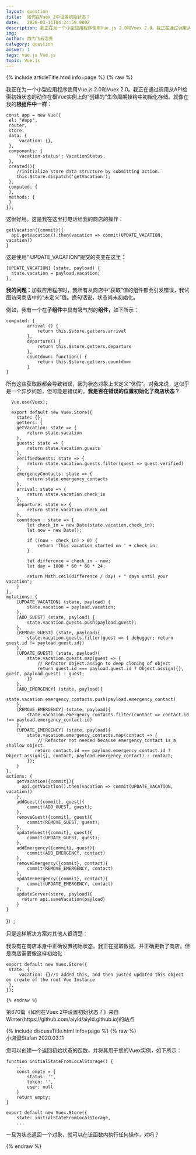 ```yaml
---
layout: question
title:  如何在Vuex 2中设置初始状态？
date:   2020-03-11T04:24:59.000Z
description: 我正在为一个小型应用程序使用Vue.js 2.0和Vuex 2.0。我正在通过调用从API检索初始状态的动作在根Vue实例上的“创建的”生命周期挂钩中初始...
img: 
author: 西门飞云泡芙
category: question
answer: 1
tags: vue.js Vue.js
topic: Vue.js
---
```

<div class="article-root">
  <div class="article">
    {% include articleTitle.html info=page %}
    {% raw %}
    <div class="article-content"><p><font style="vertical-align: inherit;"><font style="vertical-align: inherit;">我正在为一个小型应用程序使用Vue.js 2.0和Vuex 2.0。</font><font style="vertical-align: inherit;">我正在通过调用从API检索初始状态的动作在根Vue实例上的“创建的”生命周期挂钩中初始化存储。就像在我的</font></font><strong><font style="vertical-align: inherit;"><font style="vertical-align: inherit;">根组件中一样</font></font></strong><font style="vertical-align: inherit;"><font style="vertical-align: inherit;">：</font></font></p>

<pre><code>const app = new Vue({<font></font>
 el: "#app",<font></font>
 router,<font></font>
 store,<font></font>
 data: {<font></font>
     vacation: {},<font></font>
 },<font></font>
 components: {<font></font>
    'vacation-status': VacationStatus,<font></font>
 },<font></font>
 created(){<font></font>
    //initialize store data structure by submitting action.<font></font>
    this.$store.dispatch('getVacation');<font></font>
 },<font></font>
 computed: {<font></font>
 },<font></font>
 methods: {<font></font>
 }<font></font>
});<font></font>
</code></pre>

<p><font style="vertical-align: inherit;"><font style="vertical-align: inherit;">这很好用。</font><font style="vertical-align: inherit;">这是我在这里打电话给我的商店的操作：</font></font></p>

<pre><code>getVacation({commit}){<font></font>
  api.getVacation().then(vacation =&gt; commit(UPDATE_VACATION, vacation))<font></font>
}<font></font>
</code></pre>

<p><font style="vertical-align: inherit;"><font style="vertical-align: inherit;">这是使用“ UPDATE_VACATION”提交的突变在这里： </font></font></p>

<pre><code>[UPDATE_VACATION] (state, payload) {<font></font>
  state.vacation = payload.vacation;<font></font>
},<font></font>
</code></pre>

<p><strong><font style="vertical-align: inherit;"><font style="vertical-align: inherit;">我的问题：</font></font></strong><font style="vertical-align: inherit;"><font style="vertical-align: inherit;">加载应用程序时，我所有从商店中“获取”值的组件都会引发错误，我试图访问商店中的“未定义”值。</font><font style="vertical-align: inherit;">换句话说，状态尚未初始化。</font></font></p>

<p><font style="vertical-align: inherit;"><font style="vertical-align: inherit;">例如，我有一个在</font></font><strong><font style="vertical-align: inherit;"><font style="vertical-align: inherit;">子组件</font></font></strong><font style="vertical-align: inherit;"><font style="vertical-align: inherit;">中具有吸气剂的</font><strong><font style="vertical-align: inherit;">组件，</font></strong><font style="vertical-align: inherit;">如下所示：</font></font></p>

<pre><code>computed: {<font></font>
        arrival () {<font></font>
            return this.$store.getters.arrival<font></font>
        },<font></font>
        departure() {<font></font>
            return this.$store.getters.departure<font></font>
        },<font></font>
        countdown: function() {<font></font>
            return this.$store.getters.countdown<font></font>
        }<font></font>
} <font></font>
</code></pre>

<p><font style="vertical-align: inherit;"><font style="vertical-align: inherit;">所有这些获取器都会导致错误，因为状态对象上未定义“休假”。</font><font style="vertical-align: inherit;">对我来说，这似乎是一个异步问题，但可能是错误的。</font></font><strong><font style="vertical-align: inherit;"><font style="vertical-align: inherit;">我是否在错误的位置初始化了商店状态？</font></font></strong> </p>

<pre><code>  Vue.use(Vuex);<font></font>
<font></font>
  export default new Vuex.Store({<font></font>
    state: {},<font></font>
    getters: {<font></font>
    getVacation: state =&gt; {<font></font>
        return state.vacation<font></font>
    },<font></font>
    guests: state =&gt; {<font></font>
        return state.vacation.guests<font></font>
    },<font></font>
    verifiedGuests: state =&gt; {<font></font>
        return state.vacation.guests.filter(guest =&gt; guest.verified)<font></font>
    },<font></font>
    emergencyContacts: state =&gt; {<font></font>
        return state.emergency_contacts<font></font>
    },<font></font>
    arrival: state =&gt; {<font></font>
        return state.vacation.check_in<font></font>
    },<font></font>
    departure: state =&gt; {<font></font>
        return state.vacation.check_out<font></font>
    },<font></font>
    countdown : state =&gt; {<font></font>
        let check_in = new Date(state.vacation.check_in);<font></font>
        let now = new Date();<font></font>
<font></font>
        if ((now - check_in) &gt; 0) {<font></font>
            return 'This vacation started on ' + check_in;<font></font>
        }<font></font>
<font></font>
        let difference = check_in - now;<font></font>
        let day = 1000 * 60 * 60 * 24;<font></font>
<font></font>
        return Math.ceil(difference / day) + " days until your vacation";<font></font>
    }<font></font>
},<font></font>
mutations: {<font></font>
    [UPDATE_VACATION] (state, payload) {<font></font>
        state.vacation = payload.vacation;<font></font>
    },<font></font>
    [ADD_GUEST] (state, payload) {<font></font>
        state.vacation.guests.push(payload.guest);<font></font>
    },<font></font>
    [REMOVE_GUEST] (state, payload){<font></font>
        state.vacation.guests.filter(guest =&gt; { debugger; return guest.id != payload.guest.id})<font></font>
    },<font></font>
    [UPDATE_GUEST] (state, payload){<font></font>
        state.vacation.guests.map(guest =&gt; {<font></font>
            // Refactor Object.assign to deep cloning of object<font></font>
            return guest.id === payload.guest.id ? Object.assign({}, guest, payload.guest) : guest;<font></font>
        })<font></font>
    },<font></font>
    [ADD_EMERGENCY] (state, payload){<font></font>
        state.vacation.emergency_contacts.push(payload.emergency_contact)<font></font>
    },<font></font>
    [REMOVE_EMERGENCY] (state, payload){<font></font>
        state.vacation.emergency_contacts.filter(contact =&gt; contact.id !== payload.emergency_contact.id)<font></font>
    },<font></font>
    [UPDATE_EMERGENCY] (state, payload){<font></font>
        state.vacation.emergency_contacts.map(contact =&gt; {<font></font>
            // Refactor not needed because emergency_contact is a shallow object.<font></font>
           return contact.id === payload.emergency_contact.id ? Object.assign({}, contact, payload.emergency_contact) : contact;<font></font>
        });<font></font>
    }<font></font>
},<font></font>
actions: {<font></font>
    getVacation({commit}){<font></font>
      api.getVacation().then(vacation =&gt; commit(UPDATE_VACATION, vacation))<font></font>
    },<font></font>
    addGuest({commit}, guest){<font></font>
        commit(ADD_GUEST, guest);<font></font>
    },<font></font>
    removeGuest({commit}, guest){<font></font>
        commit(REMOVE_GUEST, guest);<font></font>
    },<font></font>
    updateGuest({commit}, guest){<font></font>
        commit(UPDATE_GUEST, guest);<font></font>
    },<font></font>
    addEmergency({commit}, guest){<font></font>
        commit(ADD_EMERGENCY, contact)<font></font>
    },<font></font>
    removeEmergency({commit}, contact){<font></font>
        commit(REMOVE_EMERGENCY, contact)<font></font>
    },<font></font>
    updateEmergency({commit}, contact){<font></font>
        commit(UPDATE_EMERGENCY, contact)<font></font>
    },<font></font>
    updateServer(store, payload){<font></font>
      return api.saveVacation(payload)<font></font>
    }<font></font>
}<font></font>
</code></pre>

<p><font style="vertical-align: inherit;"><font style="vertical-align: inherit;">}）;</font></font></p>

<p><font style="vertical-align: inherit;"><font style="vertical-align: inherit;">只是这样解决方案对其他人很清楚： </font></font></p>

<p><font style="vertical-align: inherit;"><font style="vertical-align: inherit;">我没有在商店本身中正确设置初始状态。</font><font style="vertical-align: inherit;">我正在提取数据，并正确更新了商店，但是商店需要像这样初始化：</font></font></p>

<pre><code>export default new Vuex.Store({<font></font>
 state: {<font></font>
     vacation: {}//I added this, and then justed updated this object on create of the root Vue Instance<font></font>
 },<font></font>
});<font></font>
</code></pre></div>
    {% endraw %}
  </div>
  <p class="winter_mark">第670篇《如何在Vuex 2中设置初始状态？》来自Winter(https://github.com/aiyld/aiyld.github.io)的站点</p>
  <div class="discuss-wrapper">
    {% include discussTitle.html info=page %}
    {% raw %}
    <div class="discuss-list">
    <div class="discuss-item">
        <div class="discuss-parent">
          <div class="discuss-meta">
            <span class="discuss-user">小卤蛋Stafan</span>
            <span class="discuss-time">2020.03.11</span>
          </div>
          <div class="discuss-comment"><p><font style="vertical-align: inherit;"><font style="vertical-align: inherit;">您可以创建一个返回初始状态的函数，并将其用于您的Vuex实例，如下所示：</font></font></p>

<pre><code>function initialStateFromLocalStorage() {<font></font>
    ...<font></font>
    const empty = {<font></font>
        status: '',<font></font>
        token: '',<font></font>
        user: null<font></font>
    }<font></font>
    return empty;<font></font>
}<font></font>
<font></font>
export default new Vuex.Store({<font></font>
    state: initialStateFromLocalStorage,<font></font>
    ...<font></font>
</code></pre>

<p><font style="vertical-align: inherit;"><font style="vertical-align: inherit;">一旦为状态返回一个对象，就可以在该函数内执行任何操作，对吗？</font></font></p></div>
        </div></div>
    </div>
    {% endraw %}
  </div>
<div>
